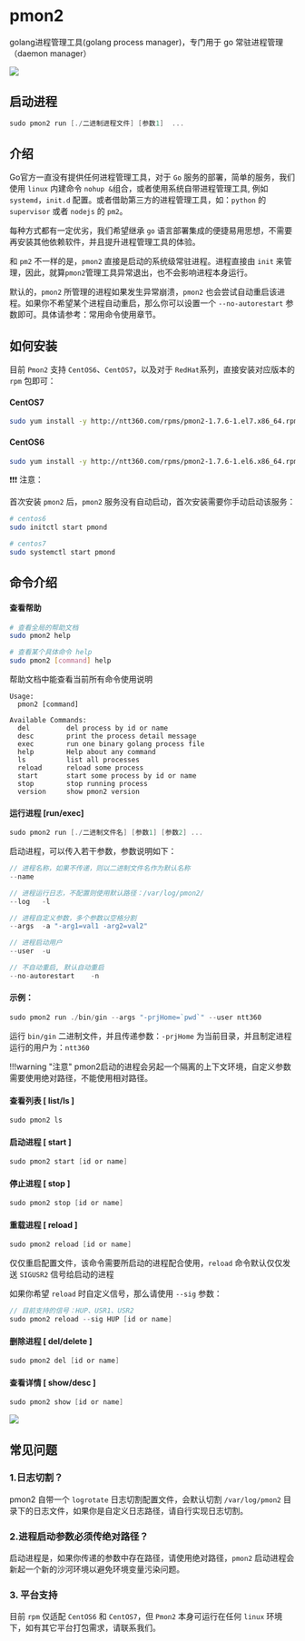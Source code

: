 # pmon2
golang进程管理工具(golang process manager)，专门用于 go 常驻进程管理 （daemon manager）

<img src="http://p0.qhimg.com/t017d6cbb68aed4b693.png" style="max-width:680px" />

## 启动进程

```go
sudo pmon2 run [./二进制进程文件] [参数1]  ...
```

## 介绍

Go官方一直没有提供任何进程管理工具，对于 `Go` 服务的部署，简单的服务，我们使用 `linux` 内建命令 `nohup &`组合，或者使用系统自带进程管理工具, 例如 `systemd`，`init.d` 配置。或者借助第三方的进程管理工具，如：`python` 的 `supervisor` 或者 `nodejs` 的 `pm2`。

每种方式都有一定优劣，我们希望继承 `go` 语言部署集成的便捷易用思想，不需要再安装其他依赖软件，并且提升进程管理工具的体验。

和 `pm2` 不一样的是，`pmon2` 直接是启动的系统级常驻进程。进程直接由 `init` 来管理，因此，就算`pmon2`管理工具异常退出，也不会影响进程本身运行。

默认的，`pmon2` 所管理的进程如果发生异常崩溃，`pmon2` 也会尝试自动重启该进程。如果你不希望某个进程自动重启，那么你可以设置一个 `--no-autorestart` 参数即可。具体请参考：常用命令使用章节。


## 如何安装

目前 `Pmon2` 支持 `CentOS6`、`CentOS7`，以及对于 `RedHat`系列，直接安装对应版本的 `rpm` 包即可：

#### CentOS7

```bash
sudo yum install -y http://ntt360.com/rpms/pmon2-1.7.6-1.el7.x86_64.rpm
```

#### CentOS6

```bash
sudo yum install -y http://ntt360.com/rpms/pmon2-1.7.6-1.el6.x86_64.rpm
```
:exclamation::exclamation::exclamation: 注意：

首次安装 `pmon2` 后，`pmon2` 服务没有自动启动，首次安装需要你手动启动该服务：

```bash
# centos6
sudo initctl start pmond

# centos7
sudo systemctl start pmond
```

## 命令介绍

#### 查看帮助

```sh
# 查看全局的帮助文档
sudo pmon2 help

# 查看某个具体命令 help
sudo pmon2 [command] help
```

帮助文档中能查看当前所有命令使用说明

```
Usage:
  pmon2 [command]

Available Commands:
  del         del process by id or name
  desc        print the process detail message
  exec        run one binary golang process file
  help        Help about any command
  ls          list all processes
  reload      reload some process
  start       start some process by id or name
  stop        stop running process
  version     show pmon2 version
```

#### 运行进程 [run/exec]

```go
sudo pmon2 run [./二进制文件名] [参数1] [参数2] ...
```
启动进程，可以传入若干参数，参数说明如下：

```go
// 进程名称，如果不传递，则以二进制文件名作为默认名称
--name

// 进程运行日志，不配置则使用默认路径：/var/log/pmon2/
--log   -l

// 进程自定义参数，多个参数以空格分割
--args  -a "-arg1=val1 -arg2=val2"

// 进程启动用户
--user  -u

// 不自动重启, 默认自动重启
--no-autorestart    -n
```

#### 示例：

```go
sudo pmon2 run ./bin/gin --args "-prjHome=`pwd`" --user ntt360
```
运行 `bin/gin` 二进制文件，并且传递参数：`-prjHome` 为当前目录，并且制定进程运行的用户为：`ntt360`

!!!warning "注意"
    pmon2启动的进程会另起一个隔离的上下文环境，自定义参数需要使用绝对路径，不能使用相对路径。

#### 查看列表  [ list/ls ]

```go
sudo pmon2 ls
```

#### 启动进程  [ start ]

```go
sudo pmon2 start [id or name]
```

#### 停止进程  [ stop ]

```go
sudo pmon2 stop [id or name]
```

#### 重载进程 [ reload ]

```go
sudo pmon2 reload [id or name]
```

仅仅重启配置文件，该命令需要所启动的进程配合使用，`reload` 命令默认仅仅发送 `SIGUSR2` 信号给启动的进程

如果你希望 `reload` 时自定义信号，那么请使用 `--sig` 参数：

```go
// 目前支持的信号：HUP、USR1、USR2
sudo pmon2 reload --sig HUP [id or name]
```

#### 删除进程  [ del/delete ]

```go
sudo pmon2 del [id or name]
```

#### 查看详情  [ show/desc ]

```go
sudo pmon2 show [id or name]
```
![](https://jscssimg-img.oss-cn-beijing.aliyuncs.com/89c3f649a583a852.png)

## 常见问题

### 1.日志切割？

pmon2 自带一个 `logrotate` 日志切割配置文件，会默认切割 `/var/log/pmon2` 目录下的日志文件，如果你是自定义日志路径，请自行实现日志切割。

### 2.进程启动参数必须传绝对路径？

启动进程是，如果你传递的参数中存在路径，请使用绝对路径，`pmon2` 启动进程会新起一个新的沙河环境以避免环境变量污染问题。

### 3. 平台支持

目前 `rpm` 仅适配 `CentOS6` 和 `CentOS7`，但 `Pmon2` 本身可运行在任何 `linux` 环境下，如有其它平台打包需求，请联系我们。

